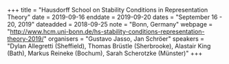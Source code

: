 +++
title = "Hausdorff School on Stability Conditions in Representation Theory"
date = 2019-09-16
enddate = 2019-09-20
dates = "September 16 - 20, 2019"
dateadded = 2018-09-25
note = "Bonn, Germany"
webpage = "http://www.hcm.uni-bonn.de/hs-stability-conditions-representation-theory-2019/"
organisers = "Gustavo Jasso, Jan Schröer"
speakers = "Dylan Allegretti (Sheffield), Thomas Brüstle (Sherbrooke), Alastair King (Bath), Markus Reineke (Bochum), Sarah Scherotzke (Münster)"
+++
